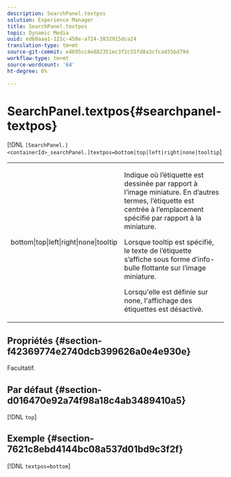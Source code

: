 ```yaml
---
description: SearchPanel.textpos
solution: Experience Manager
title: SearchPanel.textpos
topic: Dynamic Media
uuid: ed68aaa1-121c-458e-a724-3832915dca24
translation-type: tm+mt
source-git-commit: e4695cc4e882351ec3f2c55fd8a3cfca455bd79d
workflow-type: tm+mt
source-wordcount: '64'
ht-degree: 6%

---
```



# SearchPanel.textpos{#searchpanel-textpos}

[!DNL `[SearchPanel.|<containerId>_searchPanel.]textpos=bottom|top|left|right|none|tooltip`]

<table id="table_2B109D2F91E64B5382B31921C3780FA5"> 
 <tbody> 
  <tr> 
   <td colname="col1"> <p><span class="codeph"> bottom|top|left|right|none|tooltip</span> </p> </td> 
   <td colname="col2"> <p> Indique où l’étiquette est dessinée par rapport à l’image miniature. En d’autres termes, l’étiquette est centrée à l’emplacement spécifié par rapport à la miniature. </p> <p>Lorsque <span class="codeph"> tooltip</span> est spécifié, le texte de l’étiquette s’affiche sous forme d’info-bulle flottante sur l’image miniature. </p> <p>Lorsqu'elle est définie sur <span class="codeph"> none</span>, l'affichage des étiquettes est désactivé. </p> </td> 
  </tr> 
 </tbody> 
</table>

## Propriétés {#section-f42369774e2740dcb399626a0e4e930e}

Facultatif.

## Par défaut {#section-d016470e92a74f98a18c4ab3489410a5}

[!DNL `top`]

## Exemple {#section-7621c8ebd4144bc08a537d01bd9c3f2f}

[!DNL `textpos=bottom`]
